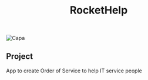  <h1 align="center">RocketHelp</h1>
<br/>

![Capa](https://user-images.githubusercontent.com/53982668/184734662-5755e2f0-0d06-4d72-8bcc-72c5d9980ed8.png)

<h2>Project</h2>
<p>App to create Order of Service to help IT service people</p>


